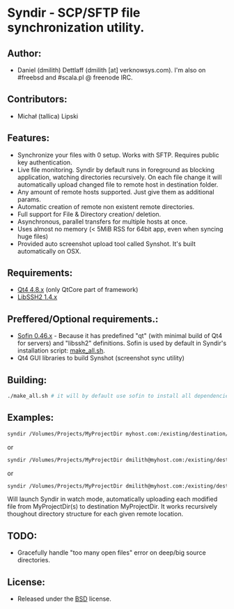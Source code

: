 # Syndir - SCP/SFTP file synchronization utility.


## Author:
* Daniel (dmilith) Dettlaff (dmilith [at] verknowsys.com). I'm also on #freebsd and #scala.pl @ freenode IRC.


## Contributors:
* Michał (tallica) Lipski


## Features:
* Synchronize your files with 0 setup. Works with SFTP. Requires public key authentication.
* Live file monitoring. Syndir by default runs in foreground as blocking application, watching directories recursively. On each file change it will automatically upload changed file to remote host in destination folder.
* Any amount of remote hosts supported. Just give them as additional params.
* Automatic creation of remote non existent remote directories.
* Full support for File & Directory creation/ deletion.
* Asynchronous, parallel transfers for multiple hosts at once.
* Uses almost no memory (< 5MiB RSS for 64bit app, even when syncing huge files)
* Provided auto screenshot upload tool called Synshot. It's built automatically on OSX.


## Requirements:
* [Qt4 4.8.x](http://qt-project.org/downloads) (only QtCore part of framework)
* [LibSSH2 1.4.x](http://www.libssh2.org)


## Preffered/Optional requirements.:
* [Sofin 0.46.x](http://verknowsys.github.com/sofin/) - Because it has predefined "qt" (with minimal build of Qt4 for servers) and "libssh2" definitions. Sofin is used by default in Syndir's installation script: [make_all.sh](https://github.com/VerKnowSys/Syndir/blob/master/make_all.sh).
* Qt4 GUI libraries to build Synshot (screenshot sync utility)


## Building:
```sh
./make_all.sh # it will by default use sofin to install all dependencies and build Syndir project
```


## Examples:
```sh
syndir /Volumes/Projects/MyProjectDir myhost.com:/existing/destination/MyProjectDir
```
or
```sh
syndir /Volumes/Projects/MyProjectDir dmilith@myhost.com:/existing/destination/MyProjectDir
```
or
```sh
syndir /Volumes/Projects/MyProjectDir dmilith@myhost.com:/existing/destination/MyProjectDir more.hosts:/somewhere and.even.more:/copies/myproject (...)
```
Will launch Syndir in watch mode, automatically uploading each modified file from MyProjectDir(s) to destination MyProjectDir. It works recursively thoughout directory structure for each given remote location.


## TODO:
* Gracefully handle "too many open files" error on deep/big source directories.


## License:
* Released under the [BSD](http://opensource.org/licenses/BSD-2-Clause) license.
